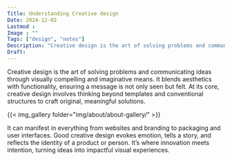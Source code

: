 ```yaml
---
Title: Understanding Creative design
Date: 2024-12-02
Lastmod : 
Image : ""
Tags: ["design", "notes"]
Description: "Creative design is the art of solving problems and communicating ideas through visually compelling and..."
Draft: 
---
```

Creative design is the art of solving problems and communicating ideas through visually compelling and imaginative means. It blends aesthetics with functionality, ensuring a message is not only seen but felt. At its core, creative design involves thinking beyond templates and conventional structures to craft original, meaningful solutions. 

{{< img_gallery folder="img/about/about-gallery/"  >}}

It can manifest in everything from websites and branding to packaging and user interfaces. Good creative design evokes emotion, tells a story, and reflects the identity of a product or person. It’s where innovation meets intention, turning ideas into impactful visual experiences.
 